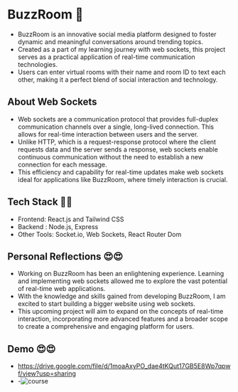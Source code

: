 ﻿# BuzzRoom 🙌

- BuzzRoom is an innovative social media platform designed to foster dynamic and meaningful conversations around trending topics. 
- Created as a part of my learning journey with web sockets, this project serves as a practical application of real-time communication technologies.
- Users can enter virtual rooms with their name and room ID to text each other, making it a perfect blend of social interaction and technology.

## About Web Sockets
- Web sockets are a communication protocol that provides full-duplex communication channels over a single, long-lived connection. This allows for real-time interaction between users and the server.
- Unlike HTTP, which is a request-response protocol where the client requests data and the server sends a response, web sockets enable continuous communication without the need to establish a new connection for each message.
- This efficiency and capability for real-time updates make web sockets ideal for applications like BuzzRoom, where timely interaction is crucial.


## Tech Stack 🧑‍💻
- Frontend: React.js and Tailwind CSS
- Backend : Node.js, Express
- Other Tools: Socket.io, Web Sockets, React Router Dom

## Personal Reflections 😍😍
- Working on BuzzRoom has been an enlightening experience. Learning and implementing web sockets allowed me to explore the vast potential of real-time web applications. 
- With the knowledge and skills gained from developing BuzzRoom, I am excited to start building a bigger website using web sockets.
- This upcoming project will aim to expand on the concepts of real-time interaction, incorporating more advanced features and a broader scope to create a comprehensive and engaging platform for users.
 

## Demo 😍😍

- https://drive.google.com/file/d/1moaAxyPO_dae4tKQut17GB5E8Wp7qpwf/view?usp=sharing
- -![course](https://github.com/prathamshetty-10/BuzzRoom/assets/123003596/9d099e47-8c2b-4745-a6f6-15fbb9dbf441)









